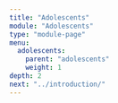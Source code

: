 ```yaml
---
title: "Adolescents"
module: "Adolescents"
type: "module-page"
menu:
  adolescents:
    parent: "adolescents"
    weight: 1
depth: 2
next: "../introduction/"
---
```

<form method="post" action="."></form>
